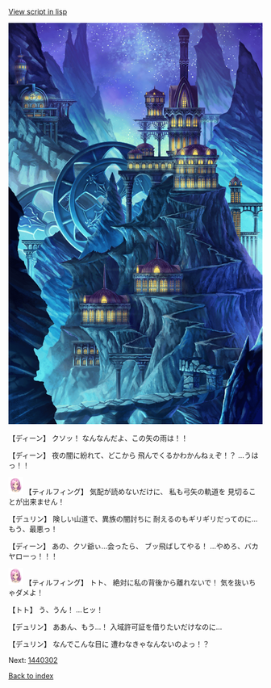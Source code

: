 [View script in lisp](../scripts/1440102.txt)

![004_observatory.png](../images/backgrounds/004_observatory.png)

【ディーン】
クソッ！
なんなんだよ、この矢の雨は！！

【ディーン】
夜の闇に紛れて、どこから
飛んでくるかわかんねぇぞ！？
…うはっ！！

<img src="../images/units/101411.png" alt="101411.png" height="34"/>
【ティルフィング】
気配が読めないだけに、
私も弓矢の軌道を
見切ることが出来ません！

【デュリン】
険しい山道で、異族の闇討ちに
耐えるのもギリギリだってのに…
もう、最悪っ！

【ディーン】
あの、クソ爺ぃ…会ったら、
ブッ飛ばしてやる！
…やめろ、バカヤローっ！！！

<img src="../images/units/101411.png" alt="101411.png" height="34"/>
【ティルフィング】
トト、
絶対に私の背後から離れないで！
気を抜いちゃダメよ！

【トト】
う、うん！
…ヒッ！

【デュリン】
ああん、もう…！
入域許可証を借りたいだけなのに…

【デュリン】
なんでこんな目に
遭わなきゃなんないのよっ！？

Next: [1440302](1440302.md)

[Back to index](index.md)
